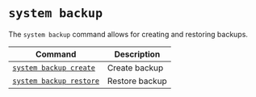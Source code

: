 # `system backup`

The `system backup` command allows for creating and restoring backups.

| Command                                 | Description    |
| --------------------------------------- | -------------- |
| [`system backup create`](./create.md)   | Create backup  |
| [`system backup restore`](./restore.md) | Restore backup |
